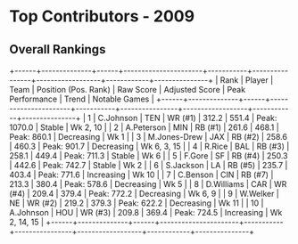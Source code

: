 # Top Contributors - 2009

## Overall Rankings

+------+--------------+------+----------------------+-----------+----------------+------------------+------------+---------------+
| Rank | Player       | Team | Position (Pos. Rank) | Raw Score | Adjusted Score | Peak Performance | Trend      | Notable Games |
+------+--------------+------+----------------------+-----------+----------------+------------------+------------+---------------+
| 1    | C.Johnson    | TEN  | WR (#1)              | 312.2     | 551.4          | Peak: 1070.0     | Stable     | Wk 2, 10      |
| 2    | A.Peterson   | MIN  | RB (#1)              | 261.6     | 468.1          | Peak: 860.1      | Decreasing | Wk 1          |
| 3    | M.Jones-Drew | JAX  | RB (#2)              | 258.6     | 460.3          | Peak: 901.7      | Decreasing | Wk 6, 3, 15   |
| 4    | R.Rice       | BAL  | RB (#3)              | 258.1     | 449.4          | Peak: 711.3      | Stable     | Wk 6          |
| 5    | F.Gore       | SF   | RB (#4)              | 250.3     | 442.6          | Peak: 742.7      | Stable     | Wk 2          |
| 6    | S.Jackson    | LA   | RB (#5)              | 235.7     | 403.4          | Peak: 771.6      | Increasing | Wk 10         |
| 7    | C.Benson     | CIN  | RB (#7)              | 213.3     | 380.4          | Peak: 578.6      | Decreasing | Wk 5          |
| 8    | D.Williams   | CAR  | WR (#4)              | 209.4     | 379.4          | Peak: 772.2      | Decreasing | Wk 6, 9       |
| 9    | W.Welker     | NE   | WR (#2)              | 219.2     | 379.3          | Peak: 622.2      | Decreasing | Wk 11         |
| 10   | A.Johnson    | HOU  | WR (#3)              | 209.8     | 369.4          | Peak: 724.5      | Increasing | Wk 2, 14, 15  |
+------+--------------+------+----------------------+-----------+----------------+------------------+------------+---------------+

